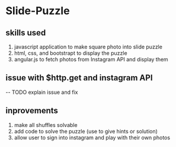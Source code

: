 # Slide-Puzzle

## skills used
1. javascript application to make square photo into slide puzzle
2. html, css, and bootstrapt to display the puzzle
3. angular.js to fetch photos from Instagram API and display them

## issue with $http.get and instagram API 
-- TODO explain issue and fix

## inprovements
1. make all shuffles solvable
2. add code to solve the puzzle (use to give hints or solution)
3. allow user to sign into instagram and play with their own photos

